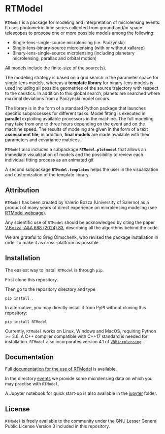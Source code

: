 # RTModel
`RTModel` is a package for modeling and interpretation of microlensing events. It uses photometric time series collected from ground and/or space telescopes to propose one or more possible models among the following:
- Single-lens-single-source microlensing (i.e. Paczynski)
- Single-lens-binary-source microlensing (with or without xallarap)
- Binary-lens-single-source microlensing (including planetary microlensing, parallax and orbital motion)

All models include the finite-size of the source(s).

The modeling strategy is based on a grid search in the parameter space for single-lens models, whereas a **template library** for binary-lens models is used including all possible geometries of the source trajectory with respect to the caustics. In addition to this global search, planets are searched where maximal deviations from a Paczynski model occurs. 

The library is in the form of a standard Python package that launches specific subprocesses for different tasks. Model fitting is executed in **parallel** exploiting available processors in the machine. The full modeling may take from one to three hours depending on the event and on the machine speed. The results of modeling are given in the form of a text **assessment file**; in addition, **final models** are made available with their parameters and covariance matrices.

`RTModel` also includes a subpackage **`RTModel.plotmodel`** that allows an immediate visualization of models and the possibility to review each individual fitting process as an animated gif.

A second subpackage **`RTModel.templates`** helps the user in the visualization and customization of the template library.

## Attribution

`RTModel` has been created by Valerio Bozza (University of Salerno) as a product of many years of direct experience on microlensing modeling (see [RTModel webpage](http://www.fisica.unisa.it/GravitationAstrophysics/RTModel.htm)). 

Any scientific use of `RTModel` should be acknowledged by citing the paper [V.Bozza, A&A 688 (2024) 83](https://ui.adsabs.harvard.edu/abs/2024A%26A...688A..83B/abstract), describing all the algorithms behind the code.

We are grateful to Greg Olmschenk, who revised the package installation in order to make it as cross-platform as possible.

## Installation

The easiest way to install `RTModel` is through `pip`. 

First clone this repository.

Then go to the repository directory and type

```
pip install .
```

In alternative, you may directly install it from PyPI without cloning this repository:

```
pip install RTModel
```

Currently, `RTModel` works on Linux, Windows and MacOS, requiring Python >= 3.6. 
A C++ compiler compatible with C++17 standard is needed for installation.
`RTModel` also incorporates version 4.1 of [`VBMicrolensing`](https://github.com/valboz/VBMicrolensing).

## Documentation
Full [documentation for the use of RTModel](docs/README.md) is available.

In the directory [events](events) we provide some microlensing data on which you may practise with `RTModel`.

A Jupyter notebook for quick start-up is also available in the [jupyter](jupyter) folder.

## License
`RTModel` is freely available to the community under the 
GNU Lesser General Public License Version 3 included in this repository.


